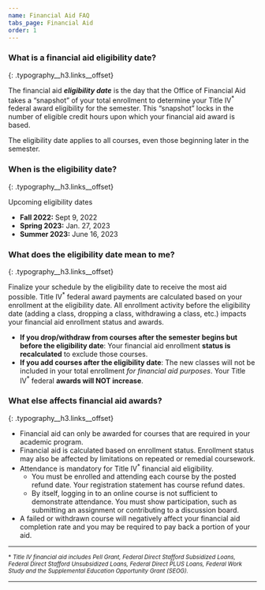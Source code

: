 ```yaml
---
name: Financial Aid FAQ
tabs_page: Financial Aid
order: 1
---
```

### What is a financial aid eligibility date?
{: .typography__h3.links__offset}

The financial aid ***eligibility date***&nbsp;is the day that the Office of Financial Aid takes a “snapshot” of your total enrollment to determine your Title IV<sup>*</sup> federal award eligibility for the semester. This “snapshot” locks in the number of eligible credit hours upon which your financial aid award is based.

The eligibility date applies to all courses, even those beginning later in the semester.

### When is the eligibility date?
{: .typography__h3.links__offset}

Upcoming eligibility dates

* **Fall 2022:** Sept 9, 2022
* **Spring 2023:** Jan. 27, 2023
* **Summer 2023:** June 16, 2023

### What does the eligibility date mean to me?
{: .typography__h3.links__offset}

Finalize your schedule by the eligibility date to receive the most aid possible. Title IV<sup>*</sup> federal award payments are calculated based on your enrollment at the eligibility date. All enrollment activity before the eligibility date (adding a class, dropping a class, withdrawing a class, etc.) impacts your financial aid enrollment status and awards.

* **If you drop/withdraw from courses after the semester begins but before the eligibility date**\: Your financial aid enrollment **status is recalculated** to exclude those courses.
* **If you add courses after the eligibility date**\: The new classes will not be included in your total enrollment *for financial aid purposes*. Your Title IV<sup>*</sup> federal **awards will NOT increase**.

### What else affects financial aid awards?
{: .typography__h3.links__offset}

* Financial aid can only be awarded for courses that are required in your academic program.
* Financial aid is calculated based on enrollment status. Enrollment status may also be affected by limitations on repeated or remedial coursework.
* Attendance is mandatory for Title IV<sup>*</sup> financial aid eligibility.
  * You must be enrolled and attending each course by the posted refund date. Your registration statement has course refund dates.
  * By itself, logging in to an online course is not sufficient to demonstrate attendance. You must show participation, such as submitting an assignment or contributing to a discussion board.
* A failed or withdrawn course will negatively affect your financial aid completion rate and you may be required to pay back a portion of your aid.

---

<sup class="foot-note__sup" id="footNote1">*&nbsp;<em>Title IV financial aid includes Pell Grant, Federal Direct Stafford Subsidized Loans, Federal Direct Stafford Unsubsidized Loans, Federal Direct PLUS Loans, Federal Work Study and the Supplemental Education Opportunity Grant (SEOG).​​</em></sup>

---